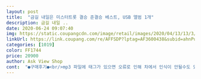 ```yaml
---
layout: post 
title:  "금길 내일은 미스터트롯 결승 준결승 베스트, USB 앨범 1개" 
description: 금길 내일 ..
date: 2020-06-24 09:07:40 
img: https://static.coupangcdn.com/image/retail/images/2020/04/13/13/3/0f4ab9d0-ba98-4bc6-9952-b50785ec5785.jpg 
linkUrl: https://link.coupang.com/re/AFFSDP?lptag=AF3600438&subid=ahnPublicAsk&pageKey=1459461495&itemId=2511297334&vendorItemId=70504341491&traceid=V0-113-1a766ca2eecff496 
categories: [1019] 
color: FF1744 
price: 20900 
author: Ask View Shop 
cont:  "●구매후기●<br/>mp3 파일에 태그가 있으면 오류로 인해 차에서 인식이 안될수도 있다더군요<br/>구글에 [자동차 usb 음악 재생 오류 해결하기] 를 검색후 가장 윗 상단에 있는 글대로 실행해보세요 이제 됩니다... <br/><br/>신차에 꽃으니까 바로 음질좋게 잘 나오네요.<br/><br/>운전하면서 들으시라고 사드렸는데 차에 인식 안된다며 화내시더라고요<br/>음질이 좋아요 장거리 운전할때  들으라고 곡수 많은걸 골랐어요  지루하지 않게 운전하고 다닐수 있어  좋네요<br/>지인이 48곡짜리  휴게소에서 45.<br/>000원 주고 샀다는데 가성비도 갑 이여요<br/>차에 타면 처음부터 노래가 시작된다느니.<br/>  바로 노래가 안나와서 다운받아야 한다느니... <br/>후기 보고 걱정 했는데<br/>컴퓨터에선 되는데 신차에선 안되는건가 하고 검색을 썌리때린 결과,<br/>효도하려다가 욕먹은 후레자식들에게 이 팁을 보내드립니다<br/>" 
---
```

